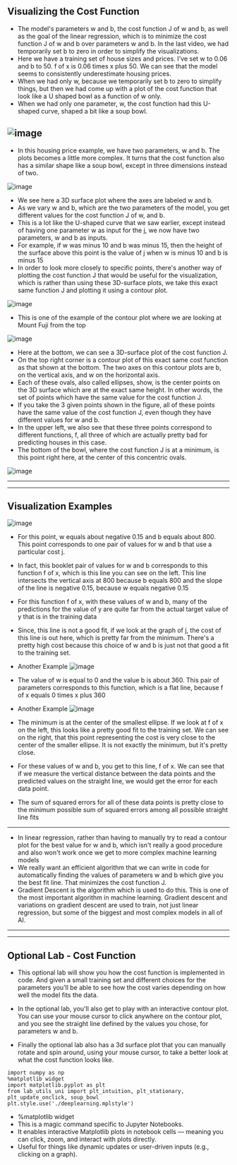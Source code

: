 ## Visualizing the Cost Function

- The model's parameters w and b, the cost function J of w and b, as well as the goal of the linear regression, which is to minimize the cost function J of w and b over parameters w and b. In the last video, we had temporarily set b to zero in order to simplify the visualizations.
- Here we have a training set of house sizes and prices. I've set w to 0.06 and b to 50. f of x is 0.06 times x plus 50. We can see that the model seems to consistently underestimate housing prices.
- When we had only w, because we temporarily set b to zero to simplify things, but then we had come up with a plot of the cost function that look like a U shaped bowl as a function of w only.
- When we had only one parameter, w, the cost function had this U-shaped curve, shaped a bit like a soup bowl.

![image](https://github.com/user-attachments/assets/2a5ed1ae-1358-475a-8f93-9b3a6a7b649c)
---

- In this housing price example, we have two parameters, w and b. The plots becomes a little more complex. It turns that the cost function also has a similar shape like a soup bowl, except in three dimensions instead of two.

![image](https://github.com/user-attachments/assets/e3392bde-64d4-41b3-8330-0d6fd329ec84)

- We see here a 3D surface plot where the axes are labeled w and b.
- As we vary w and b, which are the two parameters of the model, you get different values for the cost function J of w, and b.
- This is a lot like the U-shaped curve that we saw earlier, except instead of having one parameter w as input for the j, we now have two parameters, w and b as inputs.
- For example, if w was minus 10 and b was minus 15, then the height of the surface above this point is the value of j when w is minus 10 and b is minus 15
- In order to look more closely to specific points, there's another way of plotting the cost function J that would be useful for the visualization, which is rather than using these 3D-surface plots, we take this exact same function J and plotting it using a contour plot.

![image](https://github.com/user-attachments/assets/397dcac9-67a7-44af-80e1-0dc37dd84054)

- This is one of the example of the contour plot where we are looking at Mount Fuji from the top

![image](https://github.com/user-attachments/assets/ec10ae8c-1c06-40ef-99e9-9caae46b63db)

- Here at the bottom, we can see a 3D-surface plot of the cost function J.
- On the top right corner is a contour plot of this exact same cost function as that shown at the bottom. The two axes on this contour plots are b, on the vertical axis, and w on the horizontal axis.
- Each of these ovals, also called ellipses, show, is the center points on the 3D surface which are at the exact same height. In other words, the set of points which have the same value for the cost function J.
- If you take the 3 given points shown in the figure, all of these points have the same value of the cost function J, even though they have different values for w and b.
- In the upper left, we also see that these three points correspond to different functions, f, all three of which are actually pretty bad for predicting houses in this case.
- The bottom of the bowl, where the cost function J is at a minimum, is this point right here, at the center of this concentric ovals.

![image](https://github.com/user-attachments/assets/069daa8d-ffe0-4f1c-9cac-126693197570)

 ---
 ---
 
## Visualization Examples

![image](https://github.com/user-attachments/assets/5c0031a6-6726-4a2c-9825-c0ead837f923)

- For this point, w equals about negative 0.15 and b equals about 800. This point corresponds to one pair of values for w and b that use a particular cost j.
- In fact, this booklet pair of values for w and b corresponds to this function f of x, which is this line you can see on the left. This line intersects the vertical axis at 800 because b equals 800 and the slope of the line is negative 0.15, because w equals negative 0.15
- For this function f of x, with these values of w and b, many of the predictions for the value of y are quite far from the actual target value of y that is in the training data
- Since, this line is not a good fit, if we look at the graph of j, the cost of this line is out here, which is pretty far from the minimum. There's a pretty high cost because this choice of w and b is just not that good a fit to the training set.
  
- Another Example
![image](https://github.com/user-attachments/assets/06dff6cc-d6ab-4553-9286-29205c04c867)

- The value of w is equal to 0 and the value b is about 360. This pair of parameters corresponds to this function, which is a flat line, because f of x equals 0 times x plus 360

- Another Example
![image](https://github.com/user-attachments/assets/4d5eb666-fd35-4e80-b633-d72d30b17888)

- The minimum is at the center of the smallest ellipse. If we look at f of x on the left, this looks like a pretty good fit to the training set. We can see on the right, that this point representing the cost is very close to the center of the smaller ellipse. It is not exactly the minimum, but it's pretty close.
- For these values of w and b, you get to this line, f of x. We can see that if we measure the vertical distance between the data points and the predicted values on the straight line, we would get the error for each data point.
- The sum of squared errors for all of these data points is pretty close to the minimum possible sum of squared errors among all possible straight line fits

---

- In linear regression, rather than having to manually try to read a contour plot for the best value for w and b, which isn't really a good procedure and also won't work once we get to more complex machine learning models
- We really want an efficient algorithm that we can write in code for automatically finding the values of parameters w and b which give you the best fit line. That minimizes the cost function J.
- Gradient Descent is the algorithm which is used to do this. This is one of the most important algorithm in machine learning. Gradient descent and variations on gradient descent are used to train, not just linear regression, but some of the biggest and most complex models in all of AI.

---
---

## Optional Lab - Cost Function

- This optional lab will show you how the cost function is implemented in code. And given a small training set and different choices for the parameters you’ll be able to see how the cost varies depending on how well the model fits the data. 

- In the optional lab, you'll also get to play with an interactive contour plot.  You can use your mouse cursor to click anywhere on the contour plot, and you see the straight line defined by the values you chose, for parameters w and b.

- Finally the optional lab also has a 3d surface plot that you can manually rotate and spin around, using your mouse cursor, to take a better look at what the cost function looks like.

```
import numpy as np
%matplotlib widget
import matplotlib.pyplot as plt
from lab_utils_uni import plt_intuition, plt_stationary, plt_update_onclick, soup_bowl
plt.style.use('./deeplearning.mplstyle')
```

- %matplotlib widget
- This is a magic command specific to Jupyter Notebooks.
- It enables interactive Matplotlib plots in notebook cells — meaning you can click, zoom, and interact with plots directly.
- Useful for things like dynamic updates or user-driven inputs (e.g., clicking on a graph).
